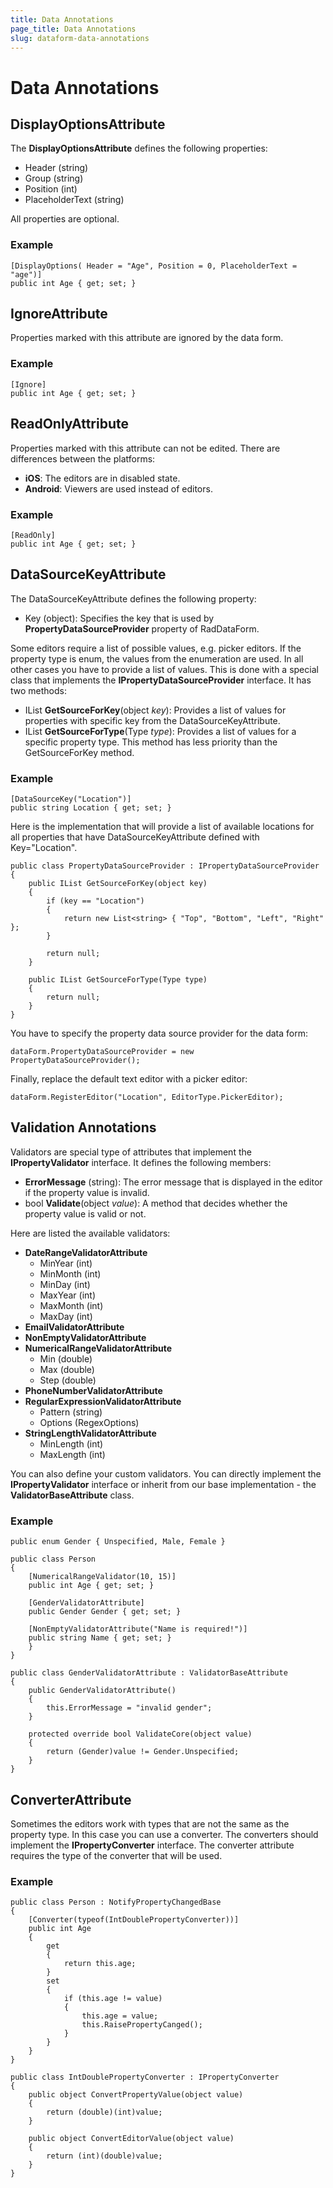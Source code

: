 ```yaml
---
title: Data Annotations
page_title: Data Annotations
slug: dataform-data-annotations
---
```


# Data Annotations


## DisplayOptionsAttribute

The **DisplayOptionsAttribute** defines the following properties:

- Header (string)
- Group (string)
- Position (int)
- PlaceholderText (string)

All properties are optional.

### Example

	[DisplayOptions( Header = "Age", Position = 0, PlaceholderText = "age")]
	public int Age { get; set; }

## IgnoreAttribute

Properties marked with this attribute are ignored by the data form.

### Example

	[Ignore]
	public int Age { get; set; }

## ReadOnlyAttribute

Properties marked with this attribute can not be edited. There are differences between the platforms:

- **iOS**: The editors are in disabled state.
- **Android**: Viewers are used instead of editors. 

### Example

	[ReadOnly]
	public int Age { get; set; }

## DataSourceKeyAttribute

The DataSourceKeyAttribute defines the following property:

- Key (object): Specifies the key that is used by **PropertyDataSourceProvider** property of RadDataForm.

Some editors require a list of possible values, e.g. picker editors. If the property type is enum, the values from the enumeration are used. In all other cases you have to provide a list of values. This is done with a special class that implements the **IPropertyDataSourceProvider** interface. It has two methods:

-  IList **GetSourceForKey**(object *key*): Provides a list of values for properties with specific key from the DataSourceKeyAttribute. 
-  IList **GetSourceForType**(Type *type*): Provides a list of values for a specific property type. This method has less priority than the GetSourceForKey method. 

### Example

	[DataSourceKey("Location")]
	public string Location { get; set; }

Here is the implementation that will provide a list of available locations for all properties that have DataSourceKeyAttribute defined with Key="Location".

	public class PropertyDataSourceProvider : IPropertyDataSourceProvider
	{
	    public IList GetSourceForKey(object key)
	    {
	        if (key == "Location")
	        {
	            return new List<string> { "Top", "Bottom", "Left", "Right" };
	        }
	
	        return null;
	    }
	
	    public IList GetSourceForType(Type type)
	    {
	        return null;
	    }
	}

You have to specify the property data source provider for the data form:

	dataForm.PropertyDataSourceProvider = new PropertyDataSourceProvider();

Finally, replace the default text editor with a picker editor:

	dataForm.RegisterEditor("Location", EditorType.PickerEditor);

## Validation Annotations

Validators are special type of attributes that implement the **IPropertyValidator** interface. It defines the following members:

- **ErrorMessage** (string): The error message that is displayed in the editor if the property value is invalid.
- bool **Validate**(object *value*): A method that decides whether the property value is valid or not.

Here are listed the available validators:

- **DateRangeValidatorAttribute**
	- MinYear (int)
	- MinMonth (int)
	- MinDay (int)
	- MaxYear (int)
	- MaxMonth (int)
	- MaxDay (int)
- **EmailValidatorAttribute**
- **NonEmptyValidatorAttribute**
- **NumericalRangeValidatorAttribute**
	- Min (double)
	- Max (double)
	- Step (double)
- **PhoneNumberValidatorAttribute**
- **RegularExpressionValidatorAttribute**
	- Pattern (string)
	- Options (RegexOptions)
- **StringLengthValidatorAttribute**
	- MinLength (int)
	- MaxLength (int)

You can also define your custom validators. You can directly implement the **IPropertyValidator** interface or inherit from our base implementation - the **ValidatorBaseAttribute** class.

### Example

	public enum Gender { Unspecified, Male, Female }
	
	public class Person
	{
	    [NumericalRangeValidator(10, 15)]
	    public int Age { get; set; }
	
	    [GenderValidatorAttribute]
	    public Gender Gender { get; set; }
	
	    [NonEmptyValidatorAttribute("Name is required!")]
	    public string Name { get; set; }
	    }
	}
	
	public class GenderValidatorAttribute : ValidatorBaseAttribute
	{
	    public GenderValidatorAttribute()
	    {
	        this.ErrorMessage = "invalid gender";
	    }
	
	    protected override bool ValidateCore(object value)
	    {
	        return (Gender)value != Gender.Unspecified;
	    }
	}

## ConverterAttribute

Sometimes the editors work with types that are not the same as the property type. In this case you can use a converter. The converters should implement the **IPropertyConverter** interface. The converter attribute requires the type of the converter that will be used.

### Example

	public class Person : NotifyPropertyChangedBase
	{
        [Converter(typeof(IntDoublePropertyConverter))]
        public int Age
        {
            get
            {
                return this.age;
            }
            set
            {
                if (this.age != value)
                {
                    this.age = value;
                    this.RaisePropertyCanged();
                }
            }
        }
    }

    public class IntDoublePropertyConverter : IPropertyConverter
    {
        public object ConvertPropertyValue(object value)
        {
            return (double)(int)value;
        }

        public object ConvertEditorValue(object value)
        {
            return (int)(double)value;
        }
    }
